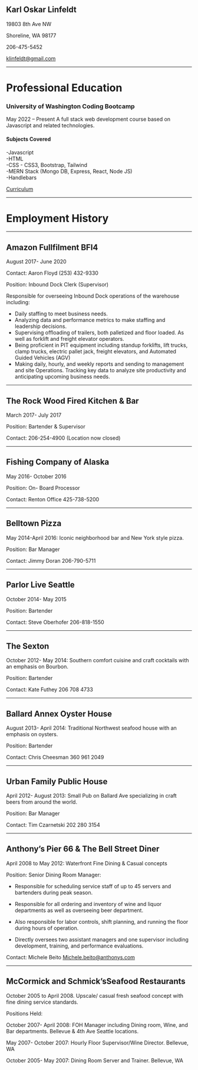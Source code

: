 ## **Karl Oskar Linfeldt**  
19803 8th Ave NW  

Shoreline, WA 98177  

206-475-5452  

<klinfeldt@gmail.com>

___

# **Professional Education**  

### University of Washington Coding Bootcamp 
May 2022 – Present
A full stack web development course based on Javascript and related technologies.  
  #### Subjects Covered  
  -Javascript  
  -HTML  
  -CSS - CSS3, Bootstrap, Tailwind    
  -MERN Stack (Mongo DB, Express, React, Node JS)  
  -Handlebars

[Curriculum](https://bootcamp.uw.edu/coding/curriculum/)

___

# **Employment History**  

___

## Amazon Fullfilment BFI4

August 2017- June 2020

Contact: Aaron Floyd (253) 432-9330

Position: Inbound Dock Clerk (Supervisor)

Responsible for overseeing Inbound Dock operations of the warehouse including: 

- Daily staffing to meet business needs.
- Analyzing data and performance metrics to make staffing and leadership decisions.
- Supervising offloading of trailers, both palletized and floor loaded. As well as forklift
  and  freight elevator operators. 
- Being proficient in PIT equipment including standup forklifts, lift trucks, clamp trucks,
  electric pallet jack, freight elevators, and Automated Guided Vehicles (AGV)
- Making daily, hourly,  and weekly reports and sending to management and site Operations.
  Tracking key data to analyze site productivity and anticipating upcoming business needs.
  
____

## The Rock Wood Fired Kitchen & Bar  

March 2017- July 2017

Position: Bartender & Supervisor

Contact: 206-254-4900 (Location now closed)  

___

## Fishing Company of Alaska

May 2016- October 2016

Position: On- Board Processor

Contact: Renton Office 425-738-5200  

___

## Belltown Pizza

May 2014-April 2016: Iconic neighborhood bar and New York style pizza.

Position: Bar Manager

Contact: Jimmy Doran 206-790-5711  

___

## Parlor Live Seattle

October 2014- May 2015

Position: Bartender

Contact: Steve Oberhofer 206-818-1550  

___  

## The Sexton

October 2012- May 2014: Southern comfort cuisine and craft cocktails with an emphasis on Bourbon.

Position: Bartender

Contact: Kate Futhey 206 708 4733  

___

## Ballard Annex Oyster House

August 2013- April 2014: Traditional Northwest seafood house with an emphasis on oysters.

Position: Bartender

Contact: Chris Cheesman 360 961 2049  

___  

## Urban Family Public House

April 2012- August 2013: Small Pub on Ballard Ave specializing in craft beers from around the world.

Position: Bar Manager

Contact: Tim Czarnetski 202 280 3154  

___  

## Anthony’s Pier 66 & The Bell Street Diner

April 2008 to May 2012: Waterfront Fine Dining & Casual concepts

Position: Senior Dining Room Manager:

- Responsible for scheduling service staff of up to 45 servers and bartenders during peak season.

- Responsible for all ordering and inventory of wine and liquor departments as well as overseeing beer department.

- Also responsible for labor controls, shift planning, and running the floor during hours of operation.

- Directly oversees two assistant managers and one supervisor including development, training, and performance evaluations.

Contact: Michele Beito  Michele.beito@anthonys.com  

___

## McCormick and Schmick’sSeafood Restaurants

October 2005 to April 2008. Upscale/ casual fresh seafood concept with fine dining service standards.

Positions Held:

October 2007- April 2008: FOH Manager including Dining room, Wine, and Bar departments. Bellevue & 4th Ave Seattle locations.

May 2007- October 2007: Hourly Floor Supervisor/Wine Director. Bellevue, WA

October 2005- May 2007: Dining Room Server and Trainer. Bellevue, WA
